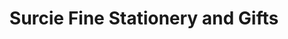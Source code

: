 ---
title: "Surcie Fine Stationery and Gifts"
url: /raleigh/surcie-fine-stationery-and-gifts/
shop: Schreibwaren
---